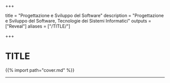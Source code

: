 
+++

title = "Progettazione e Sviluppo del Software"
description = "Progettazione e Sviluppo del Software, Tecnologie dei Sistemi Informatici"
outputs = ["Reveal"]
aliases = ["/TITLE/"]

+++

# TITLE

<!-- {{% import path="front-page.md" %}} -->

{{% import path="cover.md" %}}

---

<!--

## Outline


  
### Goal della lezione



*  A

  
### Argomenti



*  B
  
-->


